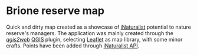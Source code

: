 # Brione reserve map

Quick and dirty map created as a showcase of [iNaturalist](www.inaturalist.it) potential to nature reserve's managers.
The application was mainly created through the [*qgis2web*](https://github.com/tomchadwin/qgis2web) [QGIS](www.qgis.org) plugin, selecting [Leaflet](http://leafletjs.com) as map library, with some minor crafts. Points have been added through [iNaturalist API](https://www.inaturalist.org/pages/api+reference#get-observations).  

